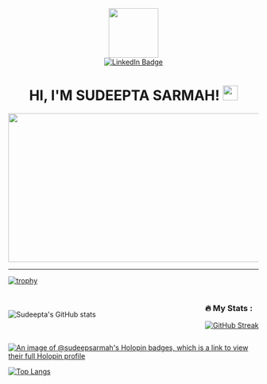 <div id="header" align="center">
  <img src="https://media.giphy.com/media/Ll22OhMLAlVDb8UQWe/giphy.gif" width="100"/>
</div>


<div id="badges" align="center">
  <a href="www.linkedin.com/in/sudeeptasarmahL">
    <img src="https://img.shields.io/badge/LinkedIn-blue?style=for-the-badge&logo=linkedin&logoColor=white" alt="LinkedIn Badge"/>
  </a><br>
  <img src="https://komarev.com/ghpvc/?username=sudeepsarmah&style=flat-square&color=blue" alt=""/>
  <h1>
  HI, I'M SUDEEPTA SARMAH!
  <img src="https://media.giphy.com/media/hvRJCLFzcasrR4ia7z/giphy.gif" width="30px"/>
</h1>
</div>

<div align="center">
  <img src="https://media.giphy.com/media/Q2W4hziDOyzu0/giphy.gif" width="600" height="300"/>
</div>







---


[![trophy](https://github-profile-trophy.vercel.app/?username=sudeepsarmah&theme=onedark)](https://github.com/sudeepsarmah/github-profile-trophy)

<div style="display: flex; justify-content: space-between; align-items: center;">
  <div>
     
  ![Sudeepta's GitHub stats](https://github-readme-stats.vercel.app/api?username=sudeepsarmah&show_icons=true&theme=transparent)
  </div>
  <div>

  ### :fire: My Stats :
  [![GitHub Streak](http://github-readme-streak-stats.herokuapp.com?user=sudeepsarmah&theme=dark&background=000000)](https://git.io/streak-stats)
  </div>
</div>

[![An image of @sudeepsarmah's Holopin badges, which is a link to view their full Holopin profile](https://holopin.me/sudeepsarmah)](https://holopin.io/@sudeepsarmah)

[![Top Langs](https://github-readme-stats.vercel.app/api/top-langs/?username=sudeepsarmah&layout=compact&theme=vision-friendly-dark)](https://github.com/anuraghazra/github-readme-stats)

